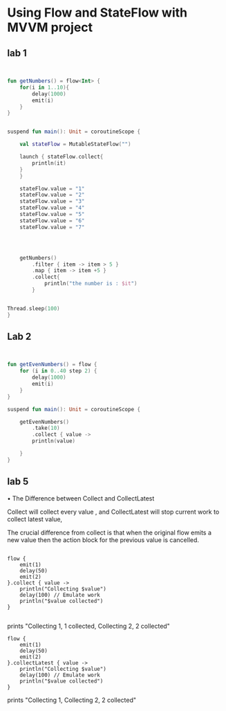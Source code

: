 # Using Flow and StateFlow with MVVM project

## lab 1 

```Kotlin


fun getNumbers() = flow<Int> {
    for(i in 1..10){
        delay(1000)
        emit(i)
    }
}


suspend fun main(): Unit = coroutineScope {

    val stateFlow = MutableStateFlow("")

    launch { stateFlow.collect{
        println(it)
    }
    }

    stateFlow.value = "1"
    stateFlow.value = "2"
    stateFlow.value = "3"
    stateFlow.value = "4"
    stateFlow.value = "5"
    stateFlow.value = "6"
    stateFlow.value = "7"




    getNumbers()
        .filter { item -> item > 5 }
        .map { item -> item +5 }
        .collect{
            println("the number is : $it")
        }


Thread.sleep(100)
}


```

## Lab 2 

```Kotlin


fun getEvenNumbers() = flow {
    for (i in 0..40 step 2) {
        delay(1000)
        emit(i)
    }
}

suspend fun main(): Unit = coroutineScope {

    getEvenNumbers()
        .take(10)
        .collect { value ->
        println(value)

    }
}

```

## lab 5

• The Difference between Collect and CollectLatest

Collect will collect every value , and CollectLatest will stop current work to collect latest value,

The crucial difference from collect is that when the original flow emits a new value then the action block for the previous value is cancelled.


```

flow {
    emit(1)
    delay(50)
    emit(2)
}.collect { value ->
    println("Collecting $value")
    delay(100) // Emulate work
    println("$value collected")
}


```

prints "Collecting 1, 1 collected, Collecting 2, 2 collected"

```
flow {
    emit(1)
    delay(50)
    emit(2)
}.collectLatest { value ->
    println("Collecting $value")
    delay(100) // Emulate work
    println("$value collected")
}
```

prints "Collecting 1, Collecting 2, 2 collected"

